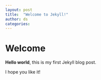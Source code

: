 ```yaml
---
layout: post
title:  "Welcome to Jekyll!"
author: ds
categories:
---
```


# Welcome

**Hello world**, this is my first Jekyll blog post.

I hope you like it!
